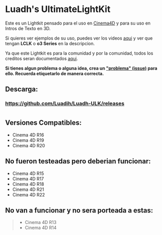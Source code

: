 # Luadh's UltimateLightKit

Este es un Lightkit pensado para el uso en [Cinema4D](https://www.maxon.net/en-us/products/cinema-4d/overview/) y para su uso en Intros de Texto en 3D.

Si quieres ver ejemplos de su uso, puedes ver los videos [aqui](https://www.youtube.com/c/loAd_Variety/videos) y ver que tengan **LCLK** o **o3 Series** en la descripcion.

Ya que este Lightkit es para la comunidad y por la comunidad, todos los creditos seran documentados [aqui](https://docs.google.com/spreadsheets/d/151VKYKdASJQL2UbSq6cknIqSAWjQ5IFCyj8JVZdeaLQ/edit?usp=sharing).

**Si tienes algun problema o alguna idea, crea un ["problema" (issue)](https://github.com/Luadih/Luadh-ULK/issues/new) para ello. Recuerda etiquetarlo de manera correcta.**

## Descarga:

### https://github.com/Luadih/Luadh-ULK/releases

#

## Versiones Compatibles:

- Cinema 4D R16
- Cinema 4D R19
- Cinema 4D R20

## No fueron testeadas pero deberian funcionar:

- Cinema 4D R15
- Cinema 4D R17
- Cinema 4D R18
- Cinema 4D R21
- Cinema 4D R22

## No van a funcionar y no sera porteada a estas:

> - Cinema 4D R13
> - Cinema 4D R14
